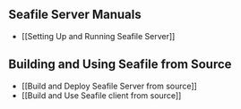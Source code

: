## Seafile Server Manuals

* [[Setting Up and Running Seafile Server]]

## Building and Using Seafile from Source

* [[Build and Deploy Seafile Server from source]]
* [[Build and Use Seafile client from source]]